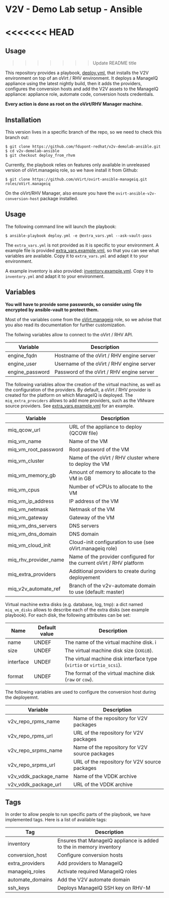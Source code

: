 # V2V - Demo Lab setup - Ansible
<<<<<<< HEAD
=======

## Usage
>>>>>>> Update README title

This repository provides a playbook, [deploy.yml](../blob/master/deploy.yml),
that installs the V2V environment on top of an oVirt / RHV environment. It
deploys a ManageIQ appliance using the latest nightly build, then it adds the
providers, configures the conversion hosts and add the V2V assets to the
ManageIQ appliance: appliance role, automate code, conversion hosts
credentials.

__Every action is done as root on the oVirt/RHV Manager machine.__

## Installation

This version lives in a specific branch of the repo, so we need to check this
branch out:

```
$ git clone https://github.com/fdupont-redhat/v2v-demolab-ansible.git
$ cd v2v-demolab-ansible
$ git checkout deploy_from_rhvm
```

Currently, the playbook relies on features only available in unreleased version
of oVirt.manageiq role, so we have install it from Github:


```
$ git clone https://github.com/oVirt/ovirt-ansible-manageiq.git roles/oVirt.manageiq
```

On the oVirt/RHV Manager, also ensure you have the
`ovirt-ansible-v2v-conversion-host` package installed.

## Usage

The following command line will launch the playbook:

```
$ ansible-playbook deploy.yml -e @extra_vars.yml --ask-vault-pass
```

The `extra_vars.yml` is not provided as it is specific to your environment.
A example file is provided
[extra_vars.example.yml](../blob/deploy_from_rhvm/extra_vars.example.yml), so that you
can see what variables are available. Copy it to `extra_vars.yml` and adapt it
to your environment.

A example inventory is also provided:
[inventory.example.yml](../blob/deploy_from_rhvm/inventory.example.yml). Copy it to
`inventory.yml` and adapt it to your environment.

## Variables

__You will have to provide some passwords, so consider using file encrypted by
ansible-vault to protect them.__

Most of the variables come from the
[oVirt.manageiq](https://github.com/oVirt/ovirt-ansible-manageiq) role, so we
advise that you also read its documentation for further customization.

The follwing variables allow to connect to the oVirt / RHV API.

| Variable        | Description                               |
| --------------- | ----------------------------------------- |
| engine_fqdn     | Hostname of the oVirt / RHV engine server |
| engine_user     | Username of the oVirt / RHV engine server |
| engine_password | Password of the oVirt / RHV engine server |

The following variables allow the creation of the virtual machine, as well as
the configuration of the providers. By default, a oVirt / RHV provider is
created for the platform on which ManageIQ is deployed. The
`miq_extra_providers` allows to add more providers, such as the VMware source
providers. See [extra_vars.example.yml](../blob/master/extra_vars.example.yml)
for an example.

| Variable              | Description                                                          |
| --------------------- | -------------------------------------------------------------------- |
| miq_qcow_url          | URL of the appliance to deploy (QCOW file)                           |
| miq_vm_name           | Name of the VM                                                       |
| miq_vm_root_password  | Root password of the VM                                              |
| miq_vm_cluster        | Name of the oVirt / RHV cluster where to deploy the VM               |
| miq_vm_memory_gb      | Amount of memory to allocate to the VM in GB                         |
| miq_vm_cpus           | Number of vCPUs to allocate to the VM                                |
| miq_vm_ip_address     | IP address of the VM                                                 |
| miq_vm_netmask        | Netmask of the VM                                                    |
| miq_vm_gateway        | Gateway of the VM                                                    |
| miq_vm_dns_servers    | DNS servers                                                          |
| miq_vm_dns_domain     | DNS domain                                                           |
| miq_vm_cloud_init     | Cloud-init configuration to use (see oVirt.manageiq role)            |
| miq_rhv_provider_name | Name of the provider configured for the current oVirt / RHV platform |
| miq_extra_providers   | Additional providers to create during deployement                    |
| miq_v2v_automate_ref  | Branch of the v2v-automate domain to use (default: master)           |

Virtual machine extra disks (e.g. database, log, tmp): a dict named
`miq_vm_disks` allows to describe each of the extra disks (see example
playbook). For each disk, the following attributes can be set:

| Name      | Default value |  Description                                                         |
|-----------|---------------|----------------------------------------------------------------------|
| name      | UNDEF         | The name of the virtual machine disk. i                              |
| size      | UNDEF         | The virtual machine disk size (`XXGiB`).                             |
| interface | UNDEF         | The virtual machine disk interface type (`virtio` or `virtio_scsi`). |
| format    | UNDEF         | The format of the virtual machine disk (`raw` or `cow`).             |

The following variables are used to configure the conversion host during the
deployemnt.

| Variable              | Description                                    |
| --------------------- | ---------------------------------------------- |
| v2v_repo_rpms_name    | Name of the repository for V2V packages        |
| v2v_repo_rpms_url     | URL of the repository for V2V packages         |
| v2v_repo_srpms_name   | Name of the repository for V2V source packages |
| v2v_repo_srpms_url    | URL of the repository for V2V source packages  |
| v2v_vddk_package_name | Name of the VDDK archive                       |
| v2v_vddk_package_url  | URL of the VDDK archive                        |

## Tags

In order to allow people to run specific parts of the playbook, we have
implemented tags. Here is a list of available tags:

| Tag              | Description                                                         |
| ---------------- | ------------------------------------------------------------------- |
| inventory        | Ensures that ManageIQ appliance is added to the in memory inventory |
| conversion_host  | Configure conversion hosts                                          |
| extra_providers  | Add providers to ManageIQ                                           |
| manageiq_roles   | Activate required ManageIQ roles                                    |
| automate_domains | Add the V2V automate domain                                         |
| ssh_keys         | Deploys ManageIQ SSH key on RHV-M                                   |
